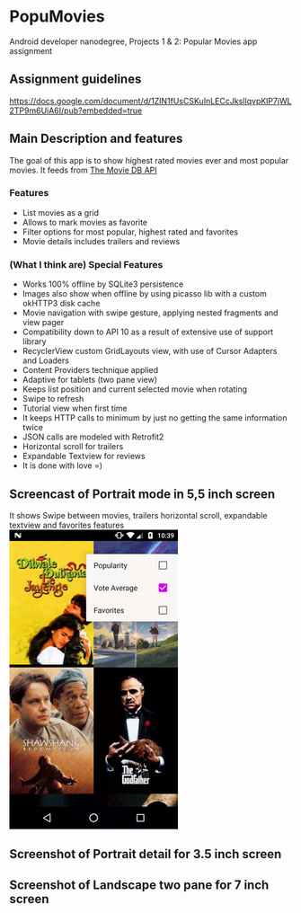 # PopuMovies
Android developer nanodegree, Projects 1 &amp; 2: Popular Movies app assignment

## Assignment guidelines
https://docs.google.com/document/d/1ZlN1fUsCSKuInLECcJkslIqvpKlP7jWL2TP9m6UiA6I/pub?embedded=true

## Main Description and features
The goal of this app is to show highest rated movies ever and most popular movies. It feeds from [The Movie DB API](https://developers.themoviedb.org/3)

### Features
- List movies as a grid
- Allows to mark movies as favorite
- Filter options for most popular, highest rated and favorites
- Movie details includes trailers and reviews

### (What I think are) Special Features
- Works 100% offline by SQLite3 persistence
- Images also show when offline by using picasso lib with a custom okHTTP3 disk cache
- Movie navigation with swipe gesture, applying nested fragments and view pager
- Compatibility down to API 10 as a result of extensive use of support library
- RecyclerView custom GridLayouts  view, with use of Cursor Adapters and Loaders
- Content Providers technique applied
- Adaptive for tablets (two pane view)
- Keeps list position and current selected movie when rotating
- Swipe to refresh
- Tutorial view when first time
- It keeps HTTP calls to minimum by just no getting the same information twice
- JSON calls are modeled with Retrofit2
- Horizontal scroll for trailers
- Expandable Textview for reviews
- It is done with love =)

## Screencast of Portrait mode in 5,5 inch screen
It shows Swipe between movies, trailers horizontal scroll, expandable textview and favorites features
![Screencast portrait](/screencast_portrait.gif)

## Screenshot of Portrait detail for 3.5 inch screen

## Screenshot of Landscape two pane for 7 inch screen

